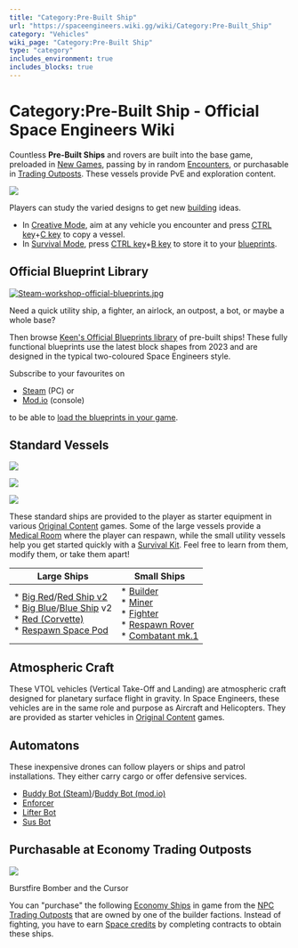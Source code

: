 ```yaml
---
title: "Category:Pre-Built Ship"
url: "https://spaceengineers.wiki.gg/wiki/Category:Pre-Built_Ship"
category: "Vehicles"
wiki_page: "Category:Pre-Built Ship"
type: "category"
includes_environment: true
includes_blocks: true
---
```


# Category:Pre-Built Ship - Official Space Engineers Wiki

Countless **Pre-Built Ships** and rovers are built into the base game, preloaded in [New Games](https://spaceengineers.wiki.gg/wiki/New_Game "New Game"), passing by in random [Encounters](https://spaceengineers.wiki.gg/wiki/Encounters "Encounters"), or purchasable in [Trading Outposts](https://spaceengineers.wiki.gg/wiki/Trading_Outposts "Trading Outposts"). These vessels provide PvE and exploration content.

[![](https://spaceengineers.wiki.gg/images/thumb/SE_Pre_Built_Ships_Button.png/320px-SE_Pre_Built_Ships_Button.png?12d996)](https://spaceengineers.wiki.gg/wiki/File:SE_Pre_Built_Ships_Button.png)

Players can study the varied designs to get new [building](https://spaceengineers.wiki.gg/wiki/Building "Building") ideas.

*   In [Creative Mode](https://spaceengineers.wiki.gg/wiki/Creative_Mode "Creative Mode"), aim at any vehicle you encounter and press [CTRL key](https://spaceengineers.wiki.gg/wiki/Key_Bindings "Key Bindings")+[C key](https://spaceengineers.wiki.gg/wiki/Key_Bindings "Key Bindings") to copy a vessel.
*   In [Survival Mode](https://spaceengineers.wiki.gg/wiki/Survival_Mode "Survival Mode"), press [CTRL key](https://spaceengineers.wiki.gg/wiki/Key_Bindings "Key Bindings")+[B key](https://spaceengineers.wiki.gg/wiki/Key_Bindings "Key Bindings") to store it to your [blueprints](https://spaceengineers.wiki.gg/wiki/Blueprint "Blueprint").

## Official Blueprint Library

[![Steam-workshop-official-blueprints.jpg](https://spaceengineers.wiki.gg/images/thumb/Steam-workshop-official-blueprints.jpg/320px-Steam-workshop-official-blueprints.jpg?d0ce93)](https://spaceengineers.wiki.gg/wiki/File:Steam-workshop-official-blueprints.jpg)

Need a quick utility ship, a fighter, an airlock, an outpost, a bot, or maybe a whole base?

Then browse [Keen's Official Blueprints library](https://www.spaceengineersgame.com/community-hub/) of pre-built ships! These fully functional blueprints use the latest block shapes from 2023 and are designed in the typical two-coloured Space Engineers style.

Subscribe to your favourites on

*   [Steam](https://steamcommunity.com/id/keenswh/myworkshopfiles/?appid=244850) (PC) or
*   [Mod.io](https://mod.io/g/spaceengineers/u/keenswh) (console)

to be able to [load the blueprints in your game](https://spaceengineers.wiki.gg/wiki/Blueprint "Blueprint").

## Standard Vessels

[![](https://spaceengineers.wiki.gg/images/thumb/Big_Blue_Ship_Ion_Thrusters.png/320px-Big_Blue_Ship_Ion_Thrusters.png?cb9677)](https://spaceengineers.wiki.gg/wiki/File:Big_Blue_Ship_Ion_Thrusters.png)

[![](https://spaceengineers.wiki.gg/images/thumb/Big_Red_top_front_portside_6_23_2017.jpg/320px-Big_Red_top_front_portside_6_23_2017.jpg?f7ab89)](https://spaceengineers.wiki.gg/wiki/File:Big_Red_top_front_portside_6_23_2017.jpg)

[![](https://spaceengineers.wiki.gg/images/DropPodRover.png?248f90)](https://spaceengineers.wiki.gg/wiki/File:DropPodRover.png)

These standard ships are provided to the player as starter equipment in various [Original Content](https://spaceengineers.wiki.gg/wiki/Original_Content "Original Content") games. Some of the large vessels provide a [Medical Room](https://spaceengineers.wiki.gg/wiki/Medical_Room "Medical Room") where the player can respawn, while the small utility vessels help you get started quickly with a [Survival Kit](https://spaceengineers.wiki.gg/wiki/Survival_Kit "Survival Kit"). Feel free to learn from them, modify them, or take them apart!

| Large Ships | Small Ships |
| --- | --- |
| *   [Big Red](https://spaceengineers.wiki.gg/wiki/Big_Red "Big Red")/[Red Ship v2](https://spaceengineers.wiki.gg/wiki/Red_Ship_v2 "Red Ship v2")<br>*   [Big Blue](https://spaceengineers.wiki.gg/wiki/Big_Blue "Big Blue")/[Blue Ship](https://spaceengineers.wiki.gg/wiki/Blue_Ship "Blue Ship") v2<br>*   [Red (Corvette)](https://spaceengineers.wiki.gg/wiki/Red_\(Corvette\) "Red (Corvette)")<br>*   [Respawn Space Pod](https://spaceengineers.wiki.gg/wiki/Respawn_Space_Pod "Respawn Space Pod") | *   [Builder](https://spaceengineers.wiki.gg/wiki/Builder "Builder")<br>*   [Miner](https://spaceengineers.wiki.gg/wiki/Miner "Miner")<br>*   [Fighter](https://spaceengineers.wiki.gg/wiki/Fighter "Fighter")<br>*   [Respawn Rover](https://spaceengineers.wiki.gg/wiki/Respawn_Rover "Respawn Rover")<br>*   [Combatant mk.1](https://spaceengineers.wiki.gg/wiki/Combatant_mk.1 "Combatant mk.1") |

## Atmospheric Craft

These VTOL vehicles (Vertical Take-Off and Landing) are atmospheric craft designed for planetary surface flight in gravity. In Space Engineers, these vehicles are in the same role and purpose as Aircraft and Helicopters. They are provided as starter vehicles in [Original Content](https://spaceengineers.wiki.gg/wiki/Original_Content "Original Content") games.

## Automatons

These inexpensive drones can follow players or ships and patrol installations. They either carry cargo or offer defensive services.

*   [Buddy Bot (Steam)](https://steamcommunity.com/sharedfiles/filedetails/?id=3242722188)/[Buddy Bot (mod.io)](https://mod.io/g/spaceengineers/m/buddy-bot1)
*   [Enforcer](https://steamcommunity.com/sharedfiles/filedetails/?id=2960661693)
*   [Lifter Bot](https://steamcommunity.com/sharedfiles/filedetails/?id=2960659352)
*   [Sus Bot](https://steamcommunity.com/sharedfiles/filedetails/?id=2960658291)

## Purchasable at Economy Trading Outposts

[![](https://spaceengineers.wiki.gg/images/thumb/Burstfire_Bomber_%26_Cursor_size_comparison_2.jpg/320px-Burstfire_Bomber_%26_Cursor_size_comparison_2.jpg?3f44c8)](https://spaceengineers.wiki.gg/wiki/File:Burstfire_Bomber_%26_Cursor_size_comparison_2.jpg)

Burstfire Bomber and the Cursor

You can "purchase" the following [Economy Ships](https://spaceengineers.wiki.gg/wiki/Economy_Ships "Economy Ships") in game from the [NPC Trading Outposts](https://spaceengineers.wiki.gg/wiki/Trading_Outposts "Trading Outposts") that are owned by one of the builder factions. Instead of fighting, you have to earn [Space credits](https://spaceengineers.wiki.gg/wiki/Space_credits "Space credits") by completing contracts to obtain these ships.
